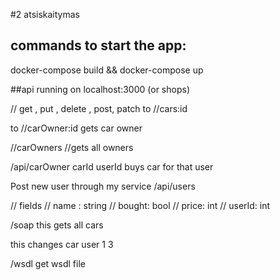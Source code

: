 #2 atsiskaitymas

## commands to start the app:

docker-compose build && docker-compose up

##api running on localhost:3000 (or shops)

// get , put , delete , post, patch
to //cars:id

to //carOwner:id
gets car owner

//carOwners
//gets all owners

/api/carOwner
carId userId
buys car for that user

Post new user through my service
/api/users

// fields
// name : string
// bought: bool
// price: int
// userId: int

/soap
this gets all cars
<Envelope xmlns="http://schemas.xmlsoap.org/soap/envelope/">

  <Body>
	<CarsRequest xmlns="http://www.examples.com/wsdl/myAwesesomeService.wsdl">
	</CarsRequest>
  </Body>
</Envelope>
this changes car user
<Envelope xmlns="http://schemas.xmlsoap.org/soap/envelope/">
  <Body>
	<carChangeOwnerRequest xmlns="http://www.examples.com/wsdl/myAwesesomeService.wsdl">
		<itemId>1</itemId>
		<userId>3</userId>
	</carChangeOwnerRequest>
  </Body>
</Envelope>

/wsdl
get wsdl file
